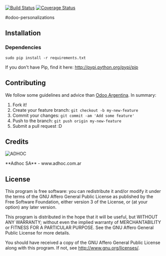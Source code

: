 [![Build Status](https://travis-ci.org/ingadhoc/odoo-personalizations.svg?branch=8.0)](https://travis-ci.org/ingadhoc/odoo-personalizations)
[![Coverage Status](https://coveralls.io/repos/ingadhoc/odoo-personalizations/badge.png?branch=8.0)](https://coveralls.io/r/ingadhoc/odoo-personalizations?branch=8.0)

#odoo-personalizations

## Installation

### Dependencies

    sudo pip install -r requirements.txt

If you don't have Pip, find it here: http://pypi.python.org/pypi/pip

## Contributing
We follow some guidelines and advice than [Odoo Argentina](https://github.com/ingadhoc/odoo-argentina/wiki). In summary:

1. Fork it!
2. Create your feature branch: `git checkout -b my-new-feature`
3. Commit your changes: `git commit -am 'Add some feature'`
4. Push to the branch: `git push origin my-new-feature`
5. Submit a pull request :D

## Credits
<p>
<img alt="ADHOC" src="http://fotos.subefotos.com/83fed853c1e15a8023b86b2b22d6145bo.png" />
</p>
**Adhoc SA** - www.adhoc.com.ar

## License

This program is free software: you can redistribute it and/or modify it under the terms of the GNU Affero General Public License as published by the Free Software Foundation, either version 3 of the License, or (at your option) any later version.

This program is distributed in the hope that it will be useful, but WITHOUT ANY WARRANTY; without even the implied warranty of MERCHANTABILITY or FITNESS FOR A PARTICULAR PURPOSE. See the GNU Affero General Public License for more details.

You should have received a copy of the GNU Affero General Public License along with this program. If not, see http://www.gnu.org/licenses/.
